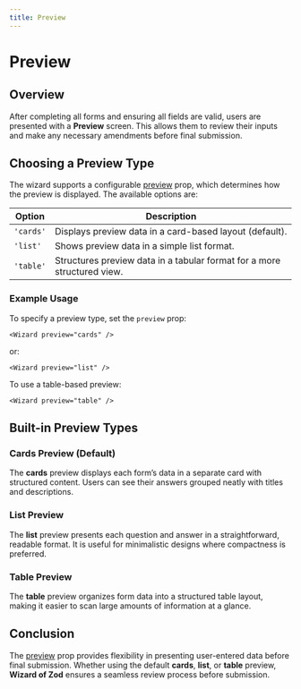 ```yaml
---
title: Preview
---
```


# Preview

## Overview

After completing all forms and ensuring all fields are valid, users are presented with a **Preview** screen. This allows them to review their inputs and make any necessary amendments before final submission.

## Choosing a Preview Type

The wizard supports a configurable [preview](../api/props.html#preview) prop, which determines how the preview is displayed. The available options are:

| Option      | Description                                                                  |
|-------------|------------------------------------------------------------------------------|
| `'cards'`   | Displays preview data in a card-based layout (default).                     |
| `'list'`    | Shows preview data in a simple list format.                                 |
| `'table'`   | Structures preview data in a tabular format for a more structured view.     |

### Example Usage

To specify a preview type, set the `preview` prop:

```vue
<Wizard preview="cards" />
```

or:

```vue
<Wizard preview="list" />
```

To use a table-based preview:

```vue
<Wizard preview="table" />
```

## Built-in Preview Types

### Cards Preview (Default)
The **cards** preview displays each form’s data in a separate card with structured content. Users can see their answers grouped neatly with titles and descriptions.

### List Preview
The **list** preview presents each question and answer in a straightforward, readable format. It is useful for minimalistic designs where compactness is preferred.

### Table Preview
The **table** preview organizes form data into a structured table layout, making it easier to scan large amounts of information at a glance.

## Conclusion

The [preview](../api/props.html#preview) prop provides flexibility in presenting user-entered data before final submission. Whether using the default **cards**, **list**, or **table** preview, **Wizard of Zod** ensures a seamless review process before submission.
